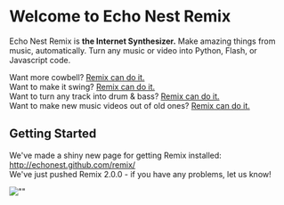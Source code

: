 # Welcome to Echo Nest Remix

Echo Nest Remix is **the Internet Synthesizer.** 
Make amazing things from music, automatically.  Turn any music or video into Python, Flash, or Javascript code.  

Want more cowbell? [Remix can do it.](http://www.morecowbell.dj/ "")  
Want to make it swing? [Remix can do it.](http://swingify.cloudapp.net/ "")  
Want to turn any track into drum & bass? [Remix can do it.](http://the.wubmachine.com/ "")  
Want to make new music videos out of old ones? [Remix can do it.](http://www.youtube.com/watch?v=_bW7AkhgQpc/ "")  

## Getting Started
We've made a shiny new page for getting Remix installed: <http://echonest.github.com/remix/>  
We've just pushed Remix 2.0.0 - if you have any problems, let us know!

![""](https://a248.e.akamai.net/camo.github.com/c7a3810cd59b15375246e5468b46cdecd18edbb9/687474703a2f2f692e696d6775722e636f6d2f57574c596f2e676966 "Head-nodding cat can't believe that he hasn't been remixed yet")

